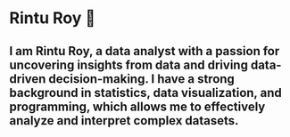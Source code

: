 # Rintu Roy 👋
## I am Rintu Roy, a data analyst with a passion for uncovering insights from data and driving data-driven decision-making. I have a strong background in statistics, data visualization, and programming, which allows me to effectively analyze and interpret complex datasets.
<!--
**Rintu-Roy/Rintu-Roy** is a ✨ _special_ ✨ repository because its `README.md` (this file) appears on your GitHub profile.
#Skills-
⚫ Excel
⚫ PowerBI
⚫ Tableau
⚫ MS SQL Server
⚫ Python programming
⚫ PowerPoint
Here are some ideas to get you started:

- 🔭 I’m currently working on ...
- 🌱 I’m currently learning ...I am constantly expanding my knowledge and skills in the field of data analytics. Currently, I am focusing on enhancing my skills in Excel, PowerBI, Tableau, MS SQL Server, Python programming, data wrangling, and machine learning. I am also exploring advanced techniques in data visualization to create compelling visual representations of data.  
- 👯 I’m looking to collaborate on ...I am always open to collaboration opportunities in the field of data analytics. Whether it's working on a challenging project or conducting research, I enjoy collaborating with like-minded individuals who share a passion for data-driven insights. If you have any exciting projects or ideas, feel free to reach out!
- 🤔 I’m looking for help with ...
- 💬 Ask me about ...You can ask me about various aspects of data analysis, including data cleaning and preprocessing, statistical analysis, data visualization, exploratory data analysis, and machine learning. I'll be happy to help and share my knowledge and insights.
- 📫 How to reach me: ...Email: rinturoy618@gmail.com
LinkedIn: https://www.linkedin.com/in/rintu-roy-85039b260/
Instagram: rintu3350
- 😄 Pronouns: ...
- ⚡ Fun fact: ...
I have a knack for learning new languages and enjoy exploring different cultures through language immersion.
-->

